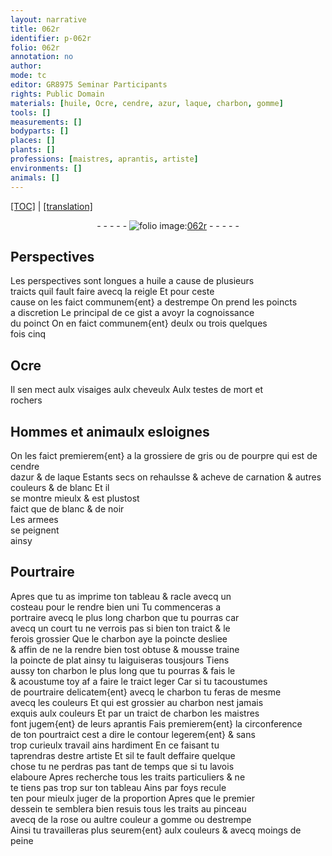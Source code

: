 ```yaml
---
layout: narrative
title: 062r
identifier: p-062r
folio: 062r
annotation: no
author:
mode: tc
editor: GR8975 Seminar Participants
rights: Public Domain
materials: [huile, Ocre, cendre, azur, laque, charbon, gomme]
tools: []
measurements: []
bodyparts: []
places: []
plants: []
professions: [maistres, aprantis, artiste]
environments: []
animals: []
---
```


<p><a href="{{ site.baseurl }}/diplomatic/">[TOC]</a> | <a href="{{ site.baseurl }}/texts/p-062r_tl/" target="_blank">[translation]</a></p><div class="folio" align="center">- - - - - <a href="http://gallica.bnf.fr/ark:/12148/btv1b10500001g/f129.image" target="_blank"><img src="https://cu-mkp.github.io/2017-workshop-edition/assets/photo-icon.png" alt="folio image: " style="display:inline-block; margin-bottom:-3px;"/>062r</a> - - - - - </div>  
  

## Perspectives

 
Les perspectives sont longues a <span class="m">huile</span> a cause de plusieurs<br/> traicts quil fault faire avecq la reigle Et pour ceste<br/> cause on les faict communem{ent} a destrempe On prend les poincts<br/> a discretion Le principal de ce gist <span class="add">a</span> avoyr la cognoissance<br/> du poinct On en faict communem{ent} deulx ou trois quelques<br/> fois cinq
 
 
  

## <span class="m">Ocre</span>

 
Il sen mect aulx visaiges aulx cheveulx Aulx testes de mort et<br/> rochers
 
 
  

## Hommes et animaulx esloignes

 
On les faict premierem{ent} a la grossiere de gris ou de pourpre qui est de <span class="m">cendre</span><br/> d<span class="m">azur</span> & de <span class="m">laque</span> Estants secs on rehaulsse & acheve de carnation & autres<br/> couleurs & de blanc Et il<br/> se montre mieulx & est plustost<br/> faict que de blanc & de noir<br/> Les armees<br/> se peignent<br/> ainsy
 
 
  

## Pourtraire

 
Apres que tu as imprime ton tableau & racle avecq un<br/> costeau pour le rendre bien uni Tu commenceras a<br/> portraire avecq le plus long <span class="m">charbon</span> que tu pourras car<br/> avecq un court tu ne verrois pas si bien ton traict & le<br/> ferois grossier Que le <span class="m">charbon</span> aye la poincte desliee<br/> & affin de ne la rendre bien tost obtuse & mousse traine<br/> la poincte de plat ainsy tu laiguiseras tousjours Tiens<br/> aussy ton <span class="m">charbon</span> le plus long que tu pourras <span class="del">& fais le</span><br/> & acoustume toy <span class="del">af</span> a faire le traict leger Car si tu tacoustumes<br/> de pourtraire delicatem{ent} avecq le <span class="m">charbon</span> tu feras de mesme<br/> avecq les couleurs Et qui est grossier au <span class="m">charbon</span> nest jamais<br/> exquis aulx couleurs Et par un traict de <span class="m">charbon</span> les <span class="pro">maistres</span><br/> font jugem{ent} de leurs <span class="pro">aprantis</span> Fais premierem{ent} la circonference<br/> de ton pourtraict cest a dire le contour legerem{ent} & sans<br/> trop curieulx travail ains hardiment En ce faisant tu<br/> taprendras destre <span class="pro">artiste</span> Et sil te fault deffaire quelque<br/> chose tu ne perdras pas tant de temps que si tu lavois<br/> elaboure Apres recherche tous les traits particuliers & ne<br/> te tiens pas trop sur ton tableau Ains par foys recule<br/> ten pour mieulx juger de la proportion Apres que le premier<br/> dessein te semblera bien resuis tous les traits au pinceau<br/> avecq de la rose ou aultre couleur a <span class="m">gomme</span> ou destrempe<br/> Ainsi tu travailleras plus seurem{ent} aulx couleurs & avecq moings de<br/> <span class="add">peine</span>
 
